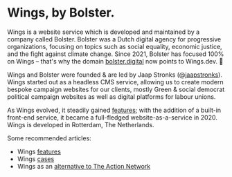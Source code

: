 # Wings, by Bolster.

Wings is a website service which is developed and maintained by a company called Bolster. Bolster was a Dutch digital agency for progressive organizations, focusing on topics such as social equality, economic justice, and the fight against climate change. Since 2021, Bolster has focused 100% on Wings – that's why the domain [bolster.digital](https://bolster.digital) now points to Wings.dev. 👋

Wings and Bolster were founded & are led by Jaap Stronks (@[jaapstronks](https://twitter.com/jaapstronks)). Wings started out as a headless CMS service, allowing us to create modern bespoke campaign websites for our clients, mostly Green & social democrat political campaign websites as well as digital platforms for labour unions.

As Wings evolved, it steadily gained [features](/features); with the addition of a built-in front-end service, it became a full-fledged website-as-a-service in 2020. Wings is developed in Rotterdam, The Netherlands.

Some recommended articles:

- Wings [features](/features)
- Wings [cases](/cases)
- Wings as an [alternative to The Action Network](/wings-alternative-to-the-action-network/)
